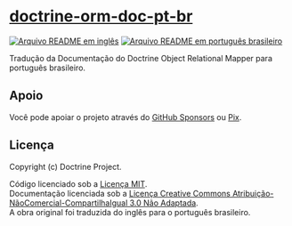 # [doctrine-orm-doc-pt-br][portal-link]

[![Arquivo README em inglês][readme-badge-en]][readme-lang-en]
[![Arquivo README em português brasileiro][readme-badge-pt-br]][readme-lang-pt-br]

Tradução da Documentação do Doctrine Object Relational Mapper para português
brasileiro.

## Apoio

Você pode apoiar o projeto através do [GitHub Sponsors][sponsor-github] ou
[Pix][sponsor-pix].

## Licença

Copyright (c) Doctrine Project.

Código licenciado sob a [Licença MIT][license-mit].<br>
Documentação licenciada sob a
[Licença Creative Commons Atribuição-NãoComercial-CompartilhaIgual 3.0 Não Adaptada][license-cc].<br>
A obra original foi traduzida do inglês para o português brasileiro.

[license-cc]: docs/LICENSE.md

[license-mit]: LICENSE

[portal-link]: https://docs.dev.br/pt-br/docs/doctrine/orm/doc/

[readme-badge-en]: https://img.shields.io/badge/lang-en-blue.svg

[readme-badge-pt-br]: https://img.shields.io/badge/lang-pt--br-dark--green.svg

[readme-lang-en]: README.EN.md

[readme-lang-pt-br]: README.md

[sponsor-github]: https://github.com/sponsors/docsdevbr

[sponsor-pix]: https://docs.dev.br/pt-br/support-us
